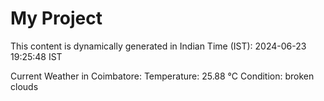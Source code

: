 # My Project

This content is dynamically generated in Indian Time (IST): 2024-06-23 19:25:48 IST


Current Weather in Coimbatore:
Temperature: 25.88 °C
Condition: broken clouds
